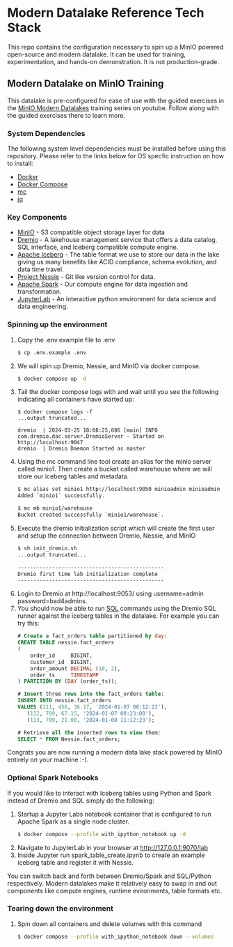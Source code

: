 # Modern Datalake Reference Tech Stack
This repo contains the configuration necessary to spin up a MinIO powered open-source and modern datalake. It can be used for training, experimentation, and hands-on demonstration. It is not production-grade.

## Modern Datalake on MinIO Training
This datalake is pre-configured for ease of use with the guided exercises in the [MinIO Modern Datalakes](https://www.youtube.com/@MINIO) training series on youtube. Follow along with the guided exercises there to learn more.

### System Dependencies
The following system level dependencies must be installed before using this repository. Please refer to the links below for OS specfic instruction on how to install:
* [Docker](https://docs.docker.com/engine/install/)
* [Docker Compose](https://docs.docker.com/compose/install/)
* [mc](https://min.io/docs/minio/linux/reference/minio-mc.html)
* [jq](https://jqlang.github.io/jq/download/)

### Key Components
- [MinIO](https://min.io/docs/minio/linux/index.html) - S3 compatible object storage layer for data
- [Dremio](https://docs.dremio.com/) - A lakehouse management service that offers a data catalog, SQL interface, and Iceberg compatible compute engine.
- [Apache Iceberg](https://iceberg.apache.org/docs/1.3.1/) - The table format we use to store our data in the lake giving us many benefits like ACID compliance, schema evolution, and data time travel.
- [Project Nessie](https://projectnessie.org/) - Git like version control for data.
- [Apache Spark](https://spark.apache.org/docs/latest/) - Our compute engine for data ingestion and transformation.
- [JupyterLab](https://docs.jupyter.org/en/latest/) - An interactive python environment for data science and data engineering.


### Spinning up the environment
1. Copy the .env.example file to .env
    ```bash
    $ cp .env.example .env
    ```
1. We will spin up Dremio, Nessie, and MinIO via docker compose.
    ```bash
    $ docker compose up -d
    ```
1. Tail the docker compose logs with and wait until you see the following indicating all containers have started up:
    ```
    $ docker compose logs -f
    ...output truncated...

    dremio  | 2024-03-25 18:08:25,886 [main] INFO  com.dremio.dac.server.DremioServer - Started on http://localhost:9047
    dremio  | Dremio Daemon Started as master
    ```
1. Using the mc command line tool create an alias for the minio server called minio1. Then create a bucket called warehouse where we will store our iceberg tables and metadata.
    ```bash
    $ mc alias set minio1 http://localhost:9050 minioadmin minioadmin
    Added `minio1` successfully.

    $ mc mb minio1/warehouse
    Bucket created successfully `minio1/warehouse`.
    ```
1. Execute the dremio initialization script which will create the first user and setup the connection between Dremio, Nessie, and MinIO
    ```bash
    $ sh init_dremio.sh
    ...output truncated...

    -----------------------------------------------
    Dremio first time lab initialization complete
    -----------------------------------------------
    ```
1. Login to Dremio at http://localhost:9053/ using username=admin password=bad4admins.
1. You should now be able to run [SQL](https://docs.dremio.com/current/reference/sql) commands using the Dremio SQL runner against the iceberg tables in the datalake. For example you can try this:
    ```SQL
    # Create a fact_orders table partitioned by day:
    CREATE TABLE nessie.fact_orders
    (
        order_id     BIGINT,
        customer_id  BIGINT,
        order_amount DECIMAL (10, 2),
        order_ts     TIMESTAMP
    ) PARTITION BY (DAY (order_ts));

    # Insert three rows into the fact_orders table:
    INSERT INTO nessie.fact_orders
    VALUES (111, 456, 36.17, '2024-01-07 08:12:23'),
       (112, 789, 67.15, '2024-01-07 08:23:00'),
       (113, 789, 21.00, '2024-01-08 11:12:23');

    # Retrieve all the inserted rows to view them:
    SELECT * FROM Nessie.fact_orders;
    ```

Congrats you are now running a modern data lake stack powered by MinIO entirely on your machine :-).

### Optional Spark Notebooks
If you would like to interact with Iceberg tables using Python and Spark instead of Dremio and SQL simply do the following:

1. Startup a Jupyter Labs notebook container that is configured to run Apache Spark as a single node cluster.
    ```bash
    $ docker compose --profile with_ipython_notebook up -d
    ```
1. Navigate to JupyterLab in your browser at http://127.0.0.1:9070/lab
1. Inside Jupyter run spark_table_create.ipynb to create an example iceberg table and register it with Nessie. 

You can switch back and forth between Dremio/Spark and SQL/Python respectively. Modern datalakes make it relatively easy to swap in and out components like compute engines, runtime evironments, table formats etc.

### Tearing down the environment
1. Spin down all containers and delete volumes with this command
    ```bash
    $ docker compose --profile with_ipython_notebook down --volumes
    ```
